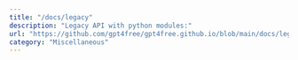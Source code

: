 ```yaml
---
title: "/docs/legacy"
description: "Legacy API with python modules:"
url: "https://github.com/gpt4free/gpt4free.github.io/blob/main/docs/legacy.md"
category: "Miscellaneous"
---
```

